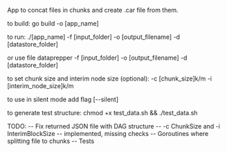 App to concat files in chunks and create .car file from them.

to build: go build -o [app_name]

to run: ./[app_name] -f [input_folder] -o [output_filename] -d [datastore_folder]

or use file dataprepper -f [input_folder] -o [output_filename] -d [datastore_folder]

to set chunk size and interim node size (optional): -c [chunk_size]k/m -i [interim_node_size]k/m

to use in silent mode add flag [--silent]

to generate test structure: chmod +x test_data.sh && ./test_data.sh

TODO:
-- Fix returned JSON file with DAG structure
-- -c ChunkSize and -i InterimBlockSize -- implemented, missing checks
-- Goroutines where splitting file to chunks
-- Tests